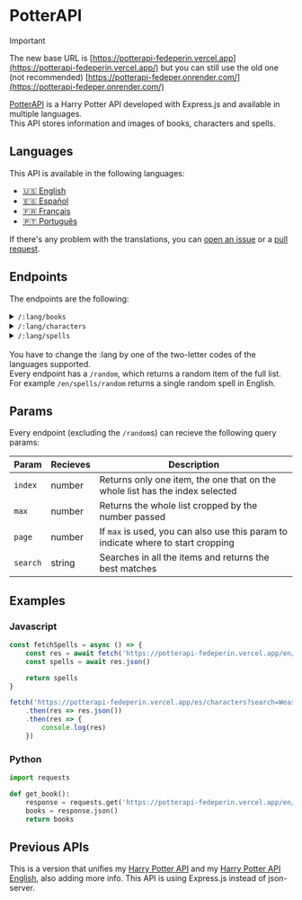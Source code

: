 # PotterAPI
> [!IMPORTANT]  
> The new base URL is [https://potterapi-fedeperin.vercel.app](https://potterapi-fedeperin.vercel.app/) but you can still use the old one (not recommended) [https://potterapi-fedeper.onrender.com/](https://potterapi-fedeper.onrender.com/)  

[PotterAPI](https://potterapi-fedeperin.vercel.app/) is a Harry Potter API developed with Express.js and available in multiple languages.  
This API stores information and images of books, characters and spells.

## Languages
This API is available in the following languages:
- [:us: English](https://potterapi-fedeperin.vercel.app/en)
- [:es: Español](https://potterapi-fedeperin.vercel.app/es)
- [:fr: Français](https://potterapi-fedeperin.vercel.app/fr)
- [:portugal: Português](https://potterapi-fedeperin.vercel.app/pt)

If there's any problem with the translations, you can [open an issue](https://github.com/fedeperin/potterapi/issues/new) or a [pull request](https://github.com/fedeperin/potterapi/pulls).

## Endpoints
The endpoints are the following:
<details>
    <summary><code>/:lang/books</code></summary>
    Returns information and images about Harry Potter books.
    <table>
        <thead>
            <tr>
                <th>Key</th>
                <th>Type</th>
                <th>Value</th>
            </tr>
        </thead>
        <tbody>
            <tr>
                <td><code>number</code></td>
                <td>number</td>
                <td>The book number</td>
            </tr>
            <tr>
                <td><code>title</code></td>
                <td>string</td>
                <td>The title of the book in the selected language</td>
            </tr>
            <tr>
                <td><code>originalTitle</code></td>
                <td>string</td>
                <td>The original book title in English</td>
            </tr>
            <tr>
                <td><code>releaseDate</code></td>
                <td>string</td>
                <td>The release date</td>
            </tr>
            <tr>
                <td><code>description</code></td>
                <td>string</td>
                <td>A summary of the book</td>
            </tr>
            <tr>
                <td><code>pages</code></td>
                <td>number</td>
                <td>The original book's number of pages</td>
            </tr>
            <tr>
                <td><code>cover</code></td>
                <td>string</td>
                <td>An URL to an image with the original cover of the book</td>
            </tr>
        </tbody>
    </table>
</details>
<details>
    <summary><code>/:lang/characters</code></summary>
    Returns information and images of Harry Potter characters.
    <table>
        <thead>
            <tr>
                <th>Key</th>
                <th>Type</th>
                <th>Value</th>
            </tr>
        </thead>
        <tbody>
            <tr>
                <td><code>fullName</code></td>
                <td>string</td>
                <td>The full name of the character</td>
            </tr>
            <tr>
                <td><code>nickname</code></td>
                <td>string</td>
                <td>The nickname of the character</td>
            </tr>
            <tr>
                <td><code>hogwartsHouse</code></td>
                <td>string</td>
                <td>The Hogwarts House this character belong to</td>
            </tr>
            <tr>
                <td><code>interpretedBy</code></td>
                <td>string</td>
                <td>The name of the actor/actress the character was interpreted by in the movies</td>
            </tr>
            <tr>
                <td><code>children</code></td>
                <td>object</td>
                <td>An array with all the children of the character</td>
            </tr>
            <tr>
                <td><code>image</code></td>
                <td>string</td>
                <td>An URL to an image of the character</td>
            </tr>
        </tbody>
    </table>
</details>
<details>
    <summary><code>/:lang/spells</code></summary>
    Returns all the spells mentioned in the saga with a description.
    <table>
        <thead>
            <tr>
                <th>Key</th>
                <th>Type</th>
                <th>Value</th>
            </tr>
        </thead>
        <tbody>
            <tr>
                <td><code>spell</code></td>
                <td>string</td>
                <td>The name of the spell</td>
            </tr>
            <tr>
                <td><code>use</code></td>
                <td>string</td>
                <td>Description of the spell</td>
            </tr>
        </tbody>
    </table>
</details>
</br>
You have to change the :lang by one of the two-letter codes of the languages supported.</br>
Every endpoint has a <code>/random</code>, which returns a random item of the full list. For example <code>/en/spells/random</code> returns a single random spell in English.

## Params
Every endpoint (excluding the <code>/random</code>s) can recieve the following query params: 

Param | Recieves | Description |
----- | -------- | ----------- |
`index` | number | Returns only one item, the one that on the whole list has the index selected |
`max` | number | Returns the whole list cropped by the number passed |
`page` | number | If `max` is used, you can also use this param to indicate where to start cropping |
`search` | string | Searches in all the items and returns the best matches |

## Examples
### Javascript
```javascript
const fetchSpells = async () => {
    const res = await fetch('https://potterapi-fedeperin.vercel.app/en/spells')
    const spells = await res.json()

    return spells
}
```
```javascript
fetch('https://potterapi-fedeperin.vercel.app/es/characters?search=Weasley')
    .then(res => res.json())
    .then(res => {
        console.log(res)
    })
```
### Python
```python
import requests

def get_book():
    response = requests.get('https://potterapi-fedeperin.vercel.app/en/books')
    books = response.json()
    return books
```

## Previous APIs
This is a version that unifies my [Harry Potter API](https://github.com/fedeperin/harry-potter-api) and my [Harry Potter API English](https://github.com/fedeperin/harry-potter-api-english), also adding more info. This API is using Express.js instead of json-server.